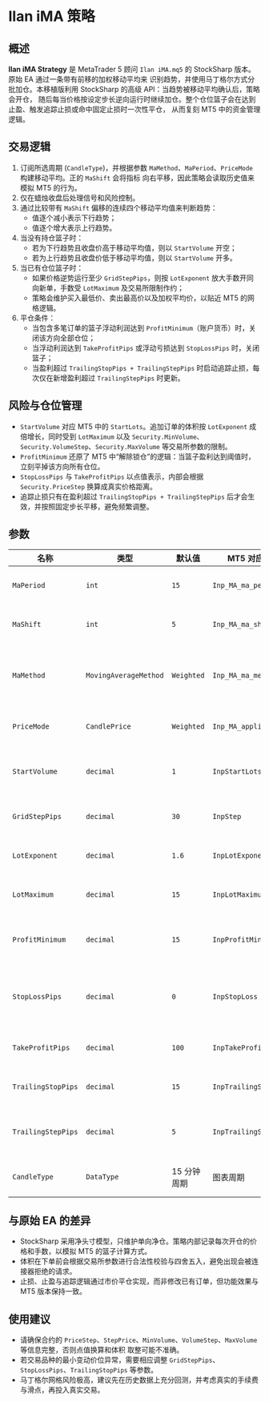 # Ilan iMA 策略

## 概述
**Ilan iMA Strategy** 是 MetaTrader 5 顾问 `Ilan iMA.mq5` 的 StockSharp 版本。原始 EA 通过一条带有前移的加权移动平均来
识别趋势，并使用马丁格尔方式分批加仓。本移植版利用 StockSharp 的高级 API：当趋势被移动平均确认后，策略会开仓，
随后每当价格按设定步长逆向运行时继续加仓。整个仓位篮子会在达到止盈、触发追踪止损或命中固定止损时一次性平仓，
从而复刻 MT5 中的资金管理逻辑。

## 交易逻辑
1. 订阅所选周期 (`CandleType`)，并根据参数 `MaMethod`、`MaPeriod`、`PriceMode` 构建移动平均。正的 `MaShift` 会将指标
   向右平移，因此策略会读取历史值来模拟 MT5 的行为。
2. 仅在蜡烛收盘后处理信号和风险控制。
3. 通过比较带有 `MaShift` 偏移的连续四个移动平均值来判断趋势：
   - 值逐个减小表示下行趋势；
   - 值逐个增大表示上行趋势。
4. 当没有持仓篮子时：
   - 若为下行趋势且收盘价高于移动平均值，则以 `StartVolume` 开空；
   - 若为上行趋势且收盘价低于移动平均值，则以 `StartVolume` 开多。
5. 当已有仓位篮子时：
   - 如果价格逆势运行至少 `GridStepPips`，则按 `LotExponent` 放大手数开同向新单，手数受 `LotMaximum` 及交易所限制作约；
   - 策略会维护买入最低价、卖出最高价以及加权平均价，以贴近 MT5 的网格逻辑。
6. 平仓条件：
   - 当包含多笔订单的篮子浮动利润达到 `ProfitMinimum`（账户货币）时，关闭该方向全部仓位；
   - 当浮动利润达到 `TakeProfitPips` 或浮动亏损达到 `StopLossPips` 时，关闭篮子；
   - 当盈利超过 `TrailingStopPips + TrailingStepPips` 时启动追踪止损，每次仅在新增盈利超过 `TrailingStepPips` 时更新。

## 风险与仓位管理
- `StartVolume` 对应 MT5 中的 `StartLots`。追加订单的体积按 `LotExponent` 成倍增长，同时受到 `LotMaximum` 以及
  `Security.MinVolume`、`Security.VolumeStep`、`Security.MaxVolume` 等交易所参数的限制。
- `ProfitMinimum` 还原了 MT5 中“解除锁仓”的逻辑：当篮子盈利达到阈值时，立刻平掉该方向所有仓位。
- `StopLossPips` 与 `TakeProfitPips` 以点值表示，内部会根据 `Security.PriceStep` 换算成真实价格距离。
- 追踪止损只有在盈利超过 `TrailingStopPips + TrailingStepPips` 后才会生效，并按照固定步长平移，避免频繁调整。

## 参数
| 名称 | 类型 | 默认值 | MT5 对应参数 | 说明 |
| --- | --- | --- | --- | --- |
| `MaPeriod` | `int` | `15` | `Inp_MA_ma_period` | 趋势过滤移动平均的周期。 |
| `MaShift` | `int` | `5` | `Inp_MA_ma_shift` | 移动平均的向前偏移量。 |
| `MaMethod` | `MovingAverageMethod` | `Weighted` | `Inp_MA_ma_method` | 平滑算法（SMA、EMA、SMMA、LWMA）。 |
| `PriceMode` | `CandlePrice` | `Weighted` | `Inp_MA_applied_price` | 参与计算的蜡烛价格类型。 |
| `StartVolume` | `decimal` | `1` | `InpStartLots` | 篮子第一笔订单的基础手数。 |
| `GridStepPips` | `decimal` | `30` | `InpStep` | 逆向加仓的步长（点）。 |
| `LotExponent` | `decimal` | `1.6` | `InpLotExponent` | 每次加仓的体积倍增系数。 |
| `LotMaximum` | `decimal` | `15` | `InpLotMaximum` | 单笔订单允许的最大手数。 |
| `ProfitMinimum` | `decimal` | `15` | `InpProfitMinimum` | 当篮子包含多单时要求的最小浮盈。 |
| `StopLossPips` | `decimal` | `0` | `InpStopLoss` | 固定止损距离（点，0 表示禁用）。 |
| `TakeProfitPips` | `decimal` | `100` | `InpTakeProfit` | 固定止盈距离（点）。 |
| `TrailingStopPips` | `decimal` | `15` | `InpTrailingStop` | 启动追踪止损所需的盈利。 |
| `TrailingStepPips` | `decimal` | `5` | `InpTrailingStep` | 每次移动追踪止损所需的额外盈利。 |
| `CandleType` | `DataType` | 15 分钟周期 | 图表周期 | 信号计算使用的时间框架。 |

## 与原始 EA 的差异
- StockSharp 采用净头寸模型，只维护单向净仓。策略内部记录每次开仓的价格和手数，以模拟 MT5 的篮子计算方式。
- 体积在下单前会根据交易所参数进行合法性校验与四舍五入，避免出现会被连接器拒绝的请求。
- 止损、止盈与追踪逻辑通过市价平仓实现，而非修改已有订单，但功能效果与 MT5 版本保持一致。

## 使用建议
- 请确保合约的 `PriceStep`、`StepPrice`、`MinVolume`、`VolumeStep`、`MaxVolume` 等信息完整，否则点值换算和体积
  取整可能不准确。
- 若交易品种的最小变动价位异常，需要相应调整 `GridStepPips`、`StopLossPips`、`TrailingStopPips` 等参数。
- 马丁格尔网格风险极高，建议先在历史数据上充分回测，并考虑真实的手续费与滑点，再投入真实交易。
